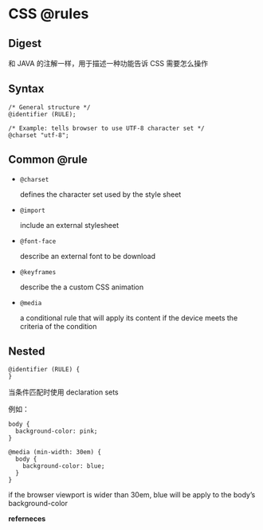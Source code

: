 # CSS @rules



## Digest

和 JAVA 的注解一样，用于描述一种功能告诉 CSS 需要怎么操作

## Syntax

```
/* General structure */
@identifier (RULE);

/* Example: tells browser to use UTF-8 character set */
@charset "utf-8";
```

## Common @rule

- `@charset`

  defines the character set used by the style sheet

- `@import`

  include an external stylesheet

- `@font-face`

  describe an external font to be download

- `@keyframes`

  describe the a custom CSS animation

- `@media`

  a conditional rule that will apply its content if the device meets the criteria of the condition

## Nested

```
@identifier (RULE) {
}
```

当条件匹配时使用 declaration sets

例如：

```
body {
  background-color: pink;
}

@media (min-width: 30em) {
  body {
    background-color: blue;
  }
}
```

if the browser viewport is wider than 30em, blue will be  apply to the body’s background-color



**referneces**

[^1]:https://developer.mozilla.org/en-US/docs/Learn/CSS/First_steps/How_CSS_is_structured
[^2]: https://developer.mozilla.org/en-US/docs/Web/CSS/At-rule

